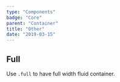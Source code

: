 ```yaml
---
type: "Components"
badge: "Core"
parent: "Container"
title: "Other"
date: "2019-03-15"
---
```


## Full

Use `.full` to have full width fluid container.

<script type="text/plain" class="language-markup">
  <div class="container full">
    <!-- content -->
  </div>
</script>
